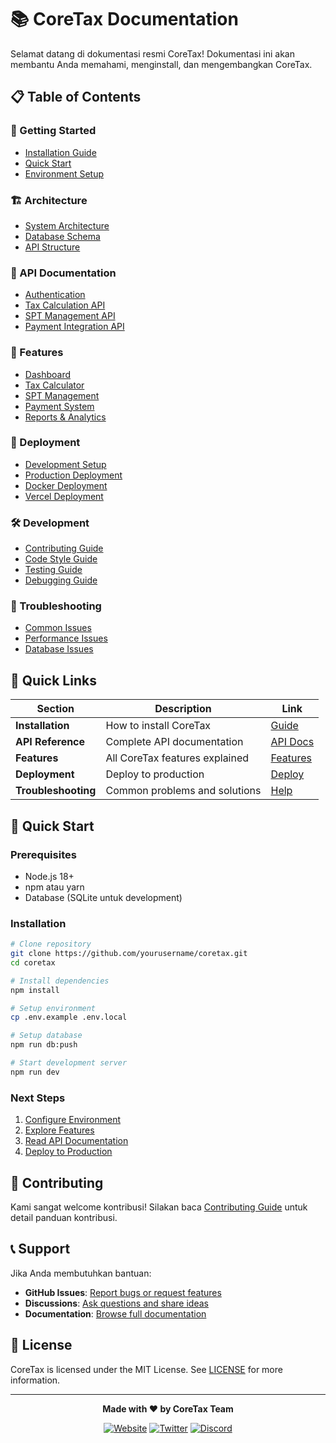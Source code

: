 # 📚 CoreTax Documentation

Selamat datang di dokumentasi resmi CoreTax! Dokumentasi ini akan membantu Anda memahami, menginstall, dan mengembangkan CoreTax.

## 📋 Table of Contents

### 🚀 Getting Started
- [Installation Guide](deployment/installation.md)
- [Quick Start](deployment/quickstart.md)
- [Environment Setup](deployment/environment.md)

### 🏗️ Architecture
- [System Architecture](architecture/overview.md)
- [Database Schema](architecture/database.md)
- [API Structure](api/overview.md)

### 📖 API Documentation
- [Authentication](api/authentication.md)
- [Tax Calculation API](api/tax-calculation.md)
- [SPT Management API](api/spt-management.md)
- [Payment Integration API](api/payment.md)

### 🎨 Features
- [Dashboard](features/dashboard.md)
- [Tax Calculator](features/tax-calculator.md)
- [SPT Management](features/spt-management.md)
- [Payment System](features/payment.md)
- [Reports & Analytics](features/analytics.md)

### 🚀 Deployment
- [Development Setup](deployment/development.md)
- [Production Deployment](deployment/production.md)
- [Docker Deployment](deployment/docker.md)
- [Vercel Deployment](deployment/vercel.md)

### 🛠️ Development
- [Contributing Guide](../CONTRIBUTING.md)
- [Code Style Guide](development/code-style.md)
- [Testing Guide](development/testing.md)
- [Debugging Guide](development/debugging.md)

### 🔧 Troubleshooting
- [Common Issues](troubleshooting/common-issues.md)
- [Performance Issues](troubleshooting/performance.md)
- [Database Issues](troubleshooting/database.md)

## 🎯 Quick Links

| Section | Description | Link |
|---------|-------------|------|
| **Installation** | How to install CoreTax | [Guide](deployment/installation.md) |
| **API Reference** | Complete API documentation | [API Docs](api/overview.md) |
| **Features** | All CoreTax features explained | [Features](features/dashboard.md) |
| **Deployment** | Deploy to production | [Deploy](deployment/production.md) |
| **Troubleshooting** | Common problems and solutions | [Help](troubleshooting/common-issues.md) |

## 🚀 Quick Start

### Prerequisites
- Node.js 18+
- npm atau yarn
- Database (SQLite untuk development)

### Installation
```bash
# Clone repository
git clone https://github.com/yourusername/coretax.git
cd coretax

# Install dependencies
npm install

# Setup environment
cp .env.example .env.local

# Setup database
npm run db:push

# Start development server
npm run dev
```

### Next Steps
1. [Configure Environment](deployment/environment.md)
2. [Explore Features](features/dashboard.md)
3. [Read API Documentation](api/overview.md)
4. [Deploy to Production](deployment/production.md)

## 🤝 Contributing

Kami sangat welcome kontribusi! Silakan baca [Contributing Guide](../CONTRIBUTING.md) untuk detail panduan kontribusi.

## 📞 Support

Jika Anda membutuhkan bantuan:
- **GitHub Issues**: [Report bugs or request features](https://github.com/yourusername/coretax/issues)
- **Discussions**: [Ask questions and share ideas](https://github.com/yourusername/coretax/discussions)
- **Documentation**: [Browse full documentation](README.md)

## 📄 License

CoreTax is licensed under the MIT License. See [LICENSE](../LICENSE) for more information.

---

<div align="center">

**Made with ❤️ by CoreTax Team**

[![Website](https://img.shields.io/badge/Website-CoreTax-blue)](https://coretax.id)
[![Twitter](https://img.shields.io/badge/Twitter-@CoreTax-blue)](https://twitter.com/coretax)
[![Discord](https://img.shields.io/badge/Discord-Join-purple)](https://discord.gg/coretax)

</div>